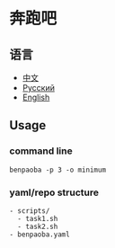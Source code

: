 # 奔跑吧
## 语言
- [中文](docs/cn.md)
- [Pусский](docs/ru.md)
- [English](docs/en.md)

## Usage
### command line
```
benpaoba -p 3 -o minimum
```

### yaml/repo structure
```
- scripts/
  - task1.sh
  - task2.sh
- benpaoba.yaml
```

